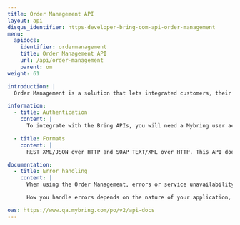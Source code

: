 ```yaml
---
title: Order Management API
layout: api
disqus_identifier: https-developer-bring-com-api-order-management
menu:
  apidocs:
    identifier: ordermanagement
    title: Order Management API
    url: /api/order-management
    parent: om
weight: 61

introduction: |
  Order Management is a solution that lets integrated customers, their suppliers and Bring exchange order level information across the life cycle of customers' orders. Suppliers can use the API to fetch order details, and to create packaging lists with transport details. Bring collects, structures and enriches the order information with transport and event details, and makes it available to the customer.

information:
  - title: Authentication
    content: |
      To integrate with the Bring APIs, you will need a Mybring user account with an API key. Information about prerequisites and authentication headers can be found on the general API [Getting Started page](/api/).

  - title: Formats
    content: |
      REST XML/JSON over HTTP and SOAP TEXT/XML over HTTP. This API doesn't support JSON for all methods yet. Look in the example section to see which are supported.

documentation:
  - title: Error handling
    content: |
      When using the Order Management, errors or service unavailability can occur, although we do our utmost to prevent any downtime. Thus it is important to use timeouts and other error handling techniques when making requests to the service.

      How you handle errors depends on the nature of your application, but one strategy for handling such situations is by providing a failover if the shipping guide responds with an error or does not respond at all (timeout).

oas: https://www.qa.mybring.com/po/v2/api-docs
---
```

